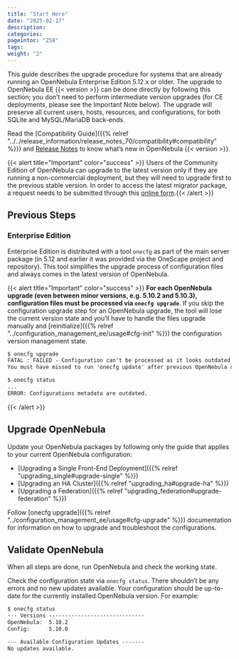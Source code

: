 ```yaml
---
title: "Start Here"
date: "2025-02-17"
description:
categories:
pageintoc: "258"
tags:
weight: "2"
---
```


<a id="start-here"></a>

<!--# Start Here -->

This guide describes the upgrade procedure for systems that are already running an OpenNebula Enterprise Edition 5.12.x or older. The upgrade to OpenNebula EE {{< version >}} can be done directly by following this section; you don’t need to perform intermediate version upgrades (for CE deployments, please see the Important Note below). The upgrade will preserve all current users, hosts, resources, and configurations, for both SQLite and MySQL/MariaDB back-ends.

Read the [Compatibility Guide]({{% relref "../../release_information/release_notes_70/compatibility#compatibility" %}}) and [Release Notes](http://opennebula.org/software/release/) to know what’s new in OpenNebula {{< version >}}.

{{< alert title="Important" color="success" >}}
Users of the Community Edition of OpenNebula can upgrade to the latest version only if they are running a non-commercial deployment, but they will need to upgrade first to the previous stable version. In order to access the latest migrator package, a request needs to be submitted through this [online form](https://opennebula.io/get-migration).{{< /alert >}} 

## Previous Steps

### Enterprise Edition

Enterprise Edition is distributed with a tool `onecfg` as part of the main server package (in 5.12 and earlier it was provided via the OneScape project and repository). This tool simplifies the upgrade process of configuration files and always comes in the latest version of OpenNebula.

{{< alert title="Important" color="success" >}}
**For each OpenNebula upgrade (even between minor versions, e.g. 5.10.2 and 5.10.3), configuration files must be processed via `onecfg upgrade`**. If you skip the configuration upgrade step for an OpenNebula upgrade, the tool will lose the current version state and you’ll have to handle the files upgrade manually and [reinitialize]({{% relref "../configuration_management_ee/usage#cfg-init" %}}) the configuration version management state.

```default
$ onecfg upgrade
FATAL : FAILED - Configuration can't be processed as it looks outdated!
You must have missed to run 'onecfg update' after previous OpenNebula upgrade.

$ onecfg status
...
ERROR: Configurations metadata are outdated.
```
{{< /alert >}}  

<a id="upgrade-guides"></a>

## Upgrade OpenNebula

Update your OpenNebula packages by following only the guide that applies to your current OpenNebula configuration:

- [Upgrading a Single Front-End Deployment]({{% relref "upgrading_single#upgrade-single" %}})
- [Upgrading an HA Cluster]({{% relref "upgrading_ha#upgrade-ha" %}})
- [Upgrading a Federation]({{% relref "upgrading_federation#upgrade-federation" %}})

Follow [onecfg upgrade]({{% relref "../configuration_management_ee/usage#cfg-upgrade" %}}) documentation for information on how to upgrade and troubleshoot the configurations.

<a id="validate-upgrade"></a>

## Validate OpenNebula

When all steps are done, run OpenNebula and check the working state.

Check the configuration state via `onecfg status`. There shouldn’t be any errors and no new updates available. Your configuration should be up-to-date for the currently installed OpenNebula version. For example:

```default
$ onecfg status
--- Versions ------------------------------
OpenNebula:  5.10.2
Config:      5.10.0

--- Available Configuration Updates -------
No updates available.
```
